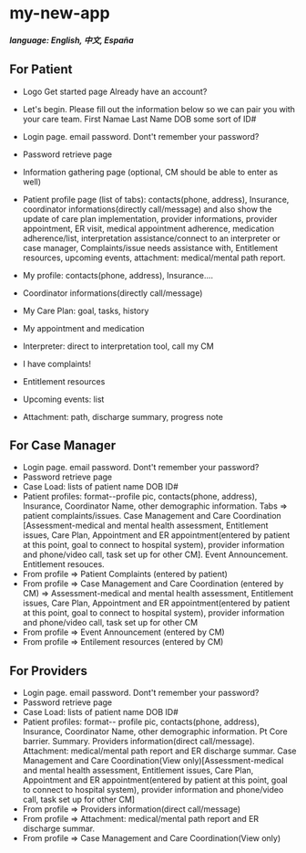 # my-new-app
##### language: English, 中文, España
## For Patient
- Logo Get started page Already have an account?
- Let's begin. Please fill out the information below so we can pair you with your care team. First Namae Last Name DOB some sort of ID#
- Login page. email password. Dont't remember your password?
- Password retrieve page
- Information gathering page (optional, CM should be able to enter as well)
- Patient profile page (list of tabs): contacts(phone, address), Insurance, coordinator informations(directly call/message) and also show the update of care plan implementation, provider informations, provider appointment, ER visit, medical appointment adherence, medication adherence/list, interpretation assistance/connect to an interpreter or case manager, Complaints/issue needs assistance with, Entitlement resources, upcoming events, attachment: medical/mental path report.

- My profile: contacts(phone, address), Insurance....
- Coordinator informations(directly call/message)
- My Care Plan: goal, tasks, history
- My appointment and medication
- Interpreter: direct to interpretation tool, call my CM
- I have complaints!
- Entitlement resources
- Upcoming events: list
- Attachment: path, discharge summary, progress note

## For Case Manager
- Login page. email password. Dont't remember your password?
- Password retrieve page
- Case Load: lists of patient name DOB ID# 
- Patient profiles: format--profile pic, contacts(phone, address), Insurance, Coordinator Name, other demographic information. Tabs => patient complaints/issues. Case Management and Care Coordination [Assessment-medical and mental health assessment, Entitlement issues, Care Plan, Appointment and ER appointment(entered by patient at this point, goal to connect to hospital system), provider information and phone/video call, task set up for other CM]. Event Announcement. Entitlement resouces. 
- From profile => Patient Complaints (entered by patient)
- From profile => Case Management and Care Coordination (entered by CM) => Assessment-medical and mental health assessment, Entitlement issues, Care Plan, Appointment and ER appointment(entered by patient at this point, goal to connect to hospital system), provider information and phone/video call, task set up for other CM
- From profile => Event Announcement (entered by CM)
- From profile => Entilement resources (entered by CM)

## For Providers
- Login page. email password. Dont't remember your password?
- Password retrieve page
- Case Load: lists of patient name DOB ID# 
- Patient profiles: format-- profile pic, contacts(phone, address), Insurance, Coordinator Name, other demographic information. Pt Core barrier. Summary. Providers information(direct call/message). Attachment: medical/mental path report and ER discharge summar. Case Management and Care Coordination(View only)[Assessment-medical and mental health assessment, Entitlement issues, Care Plan, Appointment and ER appointment(entered by patient at this point, goal to connect to hospital system), provider information and phone/video call, task set up for other CM] 
- From profile => Providers information(direct call/message)
- From profile => Attachment: medical/mental path report and ER discharge summar. 
- From profile => Case Management and Care Coordination(View only)
